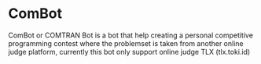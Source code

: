 # ComBot
 ComBot or COMTRAN Bot is a bot that help creating a personal competitive programming contest where the problemset is taken from another online judge platform, currently this bot only support  online judge TLX (tlx.toki.id)
